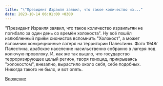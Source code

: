 ```yaml
---
title: "\"Президент Израиля заявил, что такое количество из..."
date: 2023-10-14 06:01:00 +0300
---
```


"Президент Израиля заявил, что такое количество израильтян не погибало за один день со времён холокоста".
Ну всё пошёл излюбленный приём сионистов вспомнить "Холокост", а может вспомним конкреционные лагеря на территории Палестины.
Фото 1948г Палестина, арабское население насильственно собранно в лагеря под колючую проволоку.
И, как же так вышло, что государство терроризирующее целый регион, творя геноцид, прикрываясь "холокостом", внезапно, вырастило около себя, себе подобных. Никогда такого не было, и вот опять.

[Вложение](/assets/vk_photos/2/iuE2Tr6yqDs.jpg)
